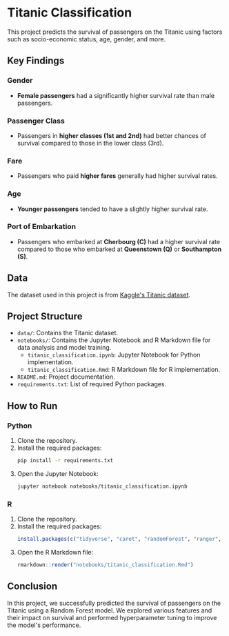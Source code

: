 # Titanic Classification

This project predicts the survival of passengers on the Titanic using factors such as socio-economic status, age, gender, and more.

## Key Findings

### Gender
- **Female passengers** had a significantly higher survival rate than male passengers.

### Passenger Class
- Passengers in **higher classes (1st and 2nd)** had better chances of survival compared to those in the lower class (3rd).

### Fare
- Passengers who paid **higher fares** generally had higher survival rates.

### Age
- **Younger passengers** tended to have a slightly higher survival rate.

### Port of Embarkation
- Passengers who embarked at **Cherbourg (C)** had a higher survival rate compared to those who embarked at **Queenstown (Q)** or **Southampton (S)**.

## Data

The dataset used in this project is from [Kaggle's Titanic dataset](https://www.kaggle.com/c/titanic/data).

## Project Structure

- `data/`: Contains the Titanic dataset.
- `notebooks/`: Contains the Jupyter Notebook and R Markdown file for data analysis and model training.
  - `titanic_classification.ipynb`: Jupyter Notebook for Python implementation.
  - `titanic_classification.Rmd`: R Markdown file for R implementation.
- `README.md`: Project documentation.
- `requirements.txt`: List of required Python packages.

## How to Run

### Python

1. Clone the repository.
2. Install the required packages:
    ```sh
    pip install -r requirements.txt
    ```
3. Open the Jupyter Notebook:
    ```sh
    jupyter notebook notebooks/titanic_classification.ipynb
    ```

### R

1. Clone the repository.
2. Install the required packages:
    ```r
    install.packages(c("tidyverse", "caret", "randomForest", "ranger", "gridExtra", "ggcorrplot"))
    ```
3. Open the R Markdown file:
    ```r
    rmarkdown::render("notebooks/titanic_classification.Rmd")
    ```

## Conclusion

In this project, we successfully predicted the survival of passengers on the Titanic using a Random Forest model. We explored various features and their impact on survival and performed hyperparameter tuning to improve the model's performance.
